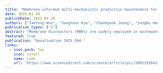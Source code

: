 ```yaml
---
title: "Membrane-informed multi-mechanistic predictive maintenance for MBR plants: Early determination of membrane cleaning with biologically driven, physically deposited, and chemically induced fouling model"
date: 2025-01-28
publishDate: 2025-01-28
authors: ["TaeYong Woo", "SangYoun Kim", "ChanHyeok Jeong", "SungKu Heo", "ChangKyoo Yoo"]
publication_types: ["2"]
abstract: "Membrane bioreactors (MBRs) are widely employed in wastewater treatment for their superior performance, though maintaining membrane efficiency remains costly and energy-intensive because of fouling accumulation. This study introduces a novel membrane-informed predictive maintenance (membrane-PM) system that accurately predicts cleaning intervals for membrane fouling in a full-scale MBR plant. By integrating biologically informed, physically deposited, and chemically induced fouling data via an activated sludge model, resistance-in-series model, and multiple linear regression model, we captured the complex dynamics of fouling. A day-to-day calibration approach, utilizing global sensitivity analysis and a genetic algorithm (GA), improves model precision by reflecting temporal fouling changes. Additionally, membrane-informed multivariate statistical monitoring (membrane-MSM), based on Hotelling's …"
featured: true
publication: "Desalination 2025 594 "
links:
  - icon_pack: fas
    icon: scroll
    name: Link
    url: 'https://www.sciencedirect.com/science/article/pii/S0011916424009743'
---
```

